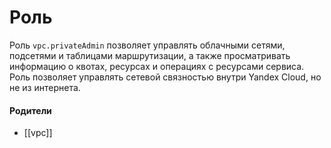 # Роль

Роль `vpc.privateAdmin` позволяет управлять облачными сетями, подсетями и таблицами маршрутизации, а также просматривать информацию о квотах, ресурсах и операциях с ресурсами сервиса. Роль позволяет управлять сетевой связностью внутри Yandex Cloud, но не из интернета.


#### Родители

- [[vpc]]
